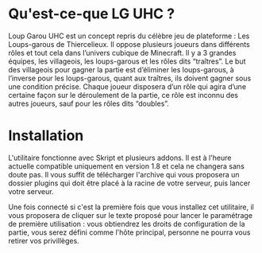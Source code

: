 # Qu'est-ce-que LG UHC ?
Loup Garou UHC est un concept repris du célèbre jeu de plateforme : Les Loups-garous de Thiercelieux. Il oppose plusieurs joueurs dans différents rôles et tout cela dans l’univers cubique de Minecraft. Il y a 3 grandes équipes, les villageois, les loups-garous et les rôles dits “traîtres”. Le but des villageois pour gagner la partie est d’éliminer les loups-garous, à l’inverse pour les loups-garous, quant aux traîtres, ils doivent gagner sous une condition précise. Chaque joueur disposera d’un rôle qui agira d’une certaine façon sur le déroulement de la partie, ce rôle est inconnu des autres joueurs, sauf pour les rôles dits “doubles”. 

# Installation
L'utilitaire fonctionne avec Skript et plusieurs addons. Il est à l'heure actuelle compatible uniquement en version 1.8 et cela ne changera sans doute pas. Il vous suffit de télécharger l'archive qui vous proposera un dossier plugins qui doit être placé à la racine de votre serveur, puis lancer votre serveur.

Une fois connecté si c'est la première fois que vous installez cet utilitaire, il vous proposera de cliquer sur le texte proposé pour lancer le paramétrage de première utilisation : vous obtiendrez les droits de configuration de la partie, vous serez défini comme l'hôte principal, personne ne pourra vous retirer vos privillèges.
